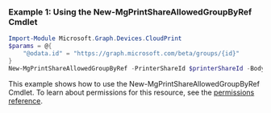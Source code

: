 ### Example 1: Using the New-MgPrintShareAllowedGroupByRef Cmdlet
```powershell
Import-Module Microsoft.Graph.Devices.CloudPrint
$params = @{
	"@odata.id" = "https://graph.microsoft.com/beta/groups/{id}"
}
New-MgPrintShareAllowedGroupByRef -PrinterShareId $printerShareId -BodyParameter $params
```
This example shows how to use the New-MgPrintShareAllowedGroupByRef Cmdlet.
To learn about permissions for this resource, see the [permissions reference](/graph/permissions-reference).
